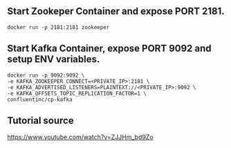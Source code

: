 
## Start Zookeper Container and expose PORT 2181.
```
docker run -p 2181:2181 zookeeper
```

## Start Kafka Container, expose PORT 9092 and setup ENV variables.
```
docker run -p 9092:9092 \
-e KAFKA_ZOOKEEPER_CONNECT=<PRIVATE_IP>:2181 \
-e KAFKA_ADVERTISED_LISTENERS=PLAINTEXT://<PRIVATE_IP>:9092 \
-e KAFKA_OFFSETS_TOPIC_REPLICATION_FACTOR=1 \
confluentinc/cp-kafka
```

## Tutorial source
https://www.youtube.com/watch?v=ZJJHm_bd9Zo
